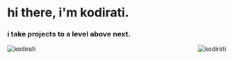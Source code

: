 <h1 align="left" id="kodirati-title">hi there, i'm kodirati.</h1>
<h3 align="left">i take projects to a level <bold>above</bold> next.</h3>

<a href="#kodirati-title">
  <img src="./icons/short-logo-animated-logo.gif" alt="kodirati" align="right" />
  <img src="https://raw.githubusercontent.com/kodirati/readme-statistics/output/generated/overview.svg" alt="kodirati" align="left" />
</a>
